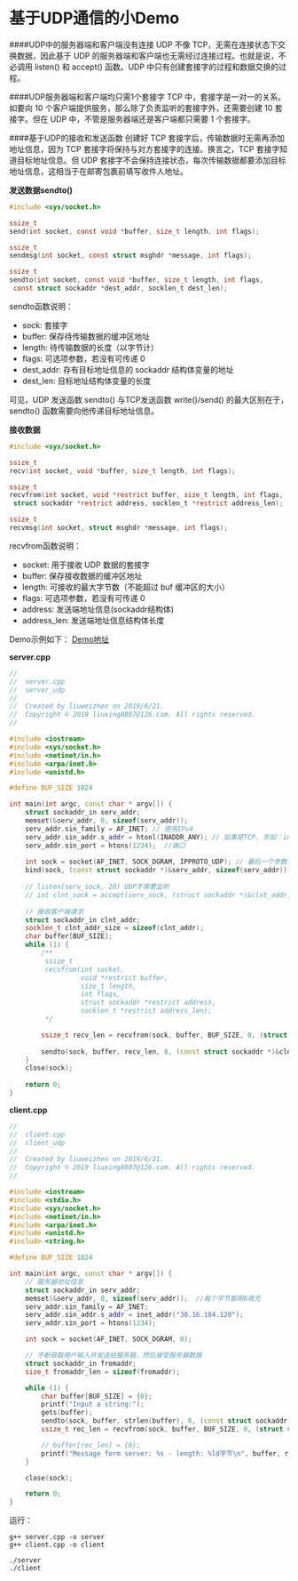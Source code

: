 # 基于UDP通信的小Demo


####UDP中的服务器端和客户端没有连接
UDP 不像 TCP，无需在连接状态下交换数据，因此基于 UDP 的服务器端和客户端也无需经过连接过程。也就是说，不必调用 listen() 和 accept() 函数。UDP 中只有创建套接字的过程和数据交换的过程。

####UDP服务器端和客户端均只需1个套接字
TCP 中，套接字是一对一的关系。如要向 10 个客户端提供服务，那么除了负责监听的套接字外，还需要创建 10 套接字。但在 UDP 中，不管是服务器端还是客户端都只需要 1 个套接字。

####基于UDP的接收和发送函数
创建好 TCP 套接字后，传输数据时无需再添加地址信息，因为 TCP 套接字将保持与对方套接字的连接。换言之，TCP 套接字知道目标地址信息。但 UDP 套接字不会保持连接状态，每次传输数据都要添加目标地址信息，这相当于在邮寄包裹前填写收件人地址。

**发送数据sendto()**

```C
#include <sys/socket.h>

ssize_t
send(int socket, const void *buffer, size_t length, int flags);

ssize_t
sendmsg(int socket, const struct msghdr *message, int flags);

ssize_t
sendto(int socket, const void *buffer, size_t length, int flags,
 const struct sockaddr *dest_addr, socklen_t dest_len);

```

sendto函数说明：

- sock: 套接字
- buffer: 保存待传输数据的缓冲区地址
- length: 待传输数据的长度（以字节计）
- flags: 可选项参数，若没有可传递 0
- dest_addr: 存有目标地址信息的 sockaddr 结构体变量的地址
- dest_len: 目标地址结构体变量的长度

可见，UDP 发送函数 sendto() 与TCP发送函数 write()/send() 的最大区别在于，sendto() 函数需要向他传递目标地址信息。

**接收数据**

```C
#include <sys/socket.h>

ssize_t
recv(int socket, void *buffer, size_t length, int flags);

ssize_t
recvfrom(int socket, void *restrict buffer, size_t length, int flags,
 struct sockaddr *restrict address, socklen_t *restrict address_len);

ssize_t
recvmsg(int socket, struct msghdr *message, int flags);
```

recvfrom函数说明：

- socket: 用于接收 UDP 数据的套接字 
- buffer: 保存接收数据的缓冲区地址
- length: 可接收的最大字节数（不能超过 buf 缓冲区的大小） 
- flags: 可选项参数，若没有可传递 0
- address: 发送端地址信息(sockaddr结构体)
- address_len: 发送端地址信息结构体长度

Demo示例如下：
[Demo地址](https://github.com/ACommonChinese/MyGitbookSubDemos/tree/master/UDPSocketDemo)

**server.cpp**

```C++
//
//  server.cpp
//  server_udp
//
//  Created by liuweizhen on 2019/6/21.
//  Copyright © 2019 liuxing8807@126.com. All rights reserved.
//

#include <iostream>
#include <sys/socket.h>
#include <netinet/in.h>
#include <arpa/inet.h>
#include <unistd.h>

#define BUF_SIZE 1024

int main(int argc, const char * argv[]) {
    struct sockaddr_in serv_addr;
    memset(&serv_addr, 0, sizeof(serv_addr));
    serv_addr.sin_family = AF_INET; // 使用IPv4
    serv_addr.sin_addr.s_addr = htonl(INADDR_ANY); // 如果是TCP, 形如：inet_addr("30.16.104.94");
    serv_addr.sin_port = htons(1234);  //端口
    
    int sock = socket(AF_INET, SOCK_DGRAM, IPPROTO_UDP); // 最后一个参数可写为0
    bind(sock, (const struct sockaddr *)&serv_addr, sizeof(serv_addr));
    
    // listen(serv_sock, 20) UDP不需要监听
    // int clnt_sock = accept(serv_sock, (struct sockaddr *)&clnt_addr, &clnt_addr_size) UDP无连接
    
    // 接收客户端请求
    struct sockaddr_in clnt_addr;
    socklen_t clnt_addr_size = sizeof(clnt_addr);
    char buffer[BUF_SIZE];
    while (1) {
        /**
         ssize_t
         recvfrom(int socket,
                  void *restrict buffer,
                  size_t length,
                  int flags,
                  struct sockaddr *restrict address,
                  socklen_t *restrict address_len);
         */

        ssize_t recv_len = recvfrom(sock, buffer, BUF_SIZE, 0, (struct sockaddr *)&clnt_addr, &clnt_addr_size);
    
        sendto(sock, buffer, recv_len, 0, (const struct sockaddr *)&clnt_addr, clnt_addr_size);
    }
    close(sock);
    
    return 0;
}
```

**client.cpp**

```C++
//
//  client.cpp
//  client_udp
//
//  Created by liuweizhen on 2019/6/21.
//  Copyright © 2019 liuxing8807@126.com. All rights reserved.
//

#include <iostream>
#include <stdio.h>
#include <sys/socket.h>
#include <netinet/in.h>
#include <arpa/inet.h>
#include <unistd.h>
#include <string.h>

#define BUF_SIZE 1024

int main(int argc, const char * argv[]) {
    // 服务器地址信息
    struct sockaddr_in serv_addr;
    memset(&serv_addr, 0, sizeof(serv_addr));  //每个字节都用0填充
    serv_addr.sin_family = AF_INET;
    serv_addr.sin_addr.s_addr = inet_addr("30.16.104.120");
    serv_addr.sin_port = htons(1234);

    int sock = socket(AF_INET, SOCK_DGRAM, 0);

    // 不断获取用户输入并发送给服务器，然后接受服务器数据
    struct sockaddr_in fromaddr;
    size_t fromaddr_len = sizeof(fromaddr);

    while (1) {
        char buffer[BUF_SIZE] = {0};
        printf("Input a string:");
        gets(buffer);
        sendto(sock, buffer, strlen(buffer), 0, (const struct sockaddr *)&serv_addr, sizeof(serv_addr)); // 发送给server，带上server地址
        ssize_t rec_len = recvfrom(sock, buffer, BUF_SIZE, 0, (struct sockaddr *)&fromaddr, (socklen_t *)&fromaddr_len);

        // buffer[rec_len] = {0};
        printf("Message form server: %s - length: %ld字节\n", buffer, rec_len);
    }

    close(sock);

    return 0;
}
```
运行：

```
g++ server.cpp -o server
g++ client.cpp -o client

./server
./client
```
